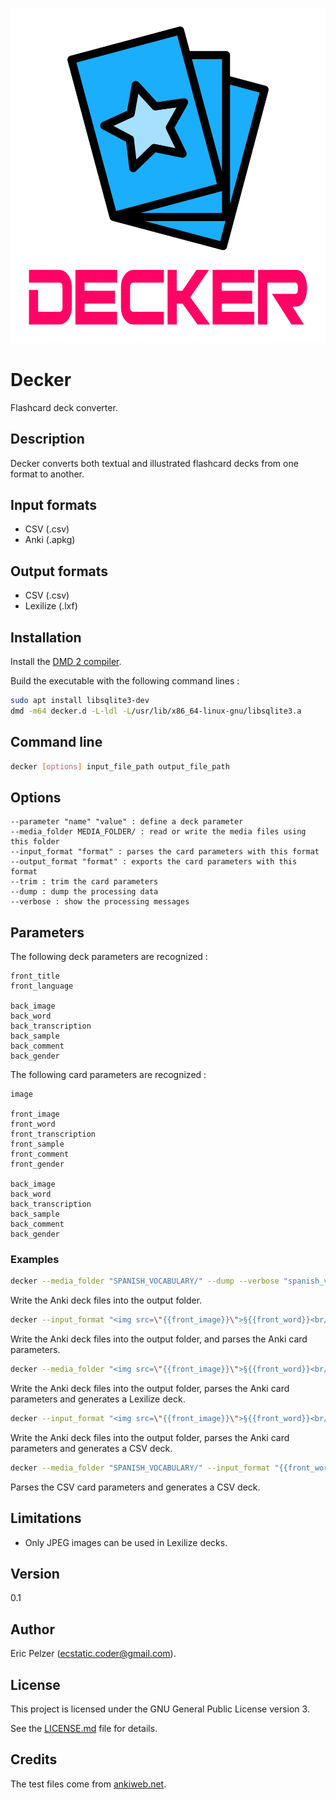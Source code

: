![](https://github.com/senselogic/DECKER/blob/master/LOGO/decker.png)

# Decker

Flashcard deck converter.

## Description

Decker converts both textual and illustrated flashcard decks from one format to another.

## Input formats

*   CSV (.csv)
*   Anki (.apkg)

## Output formats

*   CSV (.csv)
*   Lexilize (.lxf)

## Installation

Install the [DMD 2 compiler](https://dlang.org/download.html).

Build the executable with the following command lines :

```bash
sudo apt install libsqlite3-dev
dmd -m64 decker.d -L-ldl -L/usr/lib/x86_64-linux-gnu/libsqlite3.a
```

## Command line

```bash
decker [options] input_file_path output_file_path
```

## Options

```
--parameter "name" "value" : define a deck parameter
--media_folder MEDIA_FOLDER/ : read or write the media files using this folder
--input_format "format" : parses the card parameters with this format
--output_format "format" : exports the card parameters with this format
--trim : trim the card parameters
--dump : dump the processing data
--verbose : show the processing messages
```

## Parameters

The following deck parameters are recognized :

```
front_title
front_language

back_image
back_word
back_transcription
back_sample
back_comment
back_gender
```

The following card parameters are recognized :

```
image

front_image
front_word
front_transcription
front_sample
front_comment
front_gender

back_image
back_word
back_transcription
back_sample
back_comment
back_gender
```

### Examples

```bash
decker --media_folder "SPANISH_VOCABULARY/" --dump --verbose "spanish_vocabulary.apkg"
```

Write the Anki deck files into the output folder.

```bash
decker --input_format "<img src=\"{{front_image}}\">§{{front_word}}<br/><i>{{back_word}}</i>" --media_folder "SPANISH_VOCABULARY/" --trim --dump --verbose "spanish_vocabulary.apkg"
```

Write the Anki deck files into the output folder, and parses the Anki card parameters.

```bash
decker --media_folder "<img src=\"{{front_image}}\">§{{front_word}}<br/><i>{{back_word}}</i>" --media_folder "SPANISH_VOCABULARY/" --trim "spanish_vocabulary.apkg" "spanish_vocabulary.lxf"
```

Write the Anki deck files into the output folder, parses the Anki card parameters and generates a Lexilize deck.

```bash
decker --input_format "<img src=\"{{front_image}}\">§{{front_word}}<br/><i>{{back_word}}</i>" --output_format "{{front_word}}|{{back_word}}|{{front_image}}" --trim "spanish_vocabulary.apkg" "spanish_vocabulary.csv"
```

Write the Anki deck files into the output folder, parses the Anki card parameters and generates a CSV deck.

```bash
decker --media_folder "SPANISH_VOCABULARY/" --input_format "{{front_word}}|{{back_word}}|{{front_image}}" --trim "spanish_vocabulary.csv" "spanish_vocabulary.lxf"
```

Parses the CSV card parameters and generates a CSV deck.


## Limitations

*   Only JPEG images can be used in Lexilize decks.

## Version

0.1

## Author

Eric Pelzer (ecstatic.coder@gmail.com).

## License

This project is licensed under the GNU General Public License version 3.

See the [LICENSE.md](LICENSE.md) file for details.

## Credits

The test files come from [ankiweb.net](http://www.ankiweb.net).
